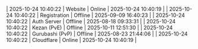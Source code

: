 | 2025-10-24 10:40:22 | Website | Online | 2025-10-24 10:40:19 |
| 2025-10-24 10:40:22 | Registration | Offline | 2025-09-09 16:40:23 |
| 2025-10-24 10:40:22 | Auth Server | Offline | 2025-08-18 09:33:31 |
| 2025-10-24 10:40:22 | Kezan (PvE) | Offline | 2025-10-11 12:51:30 |
| 2025-10-24 10:40:22 | Gurubashi (PvP) | Offline | 2025-08-23 21:44:06 |
| 2025-10-24 10:40:22 | Cloudflare | Online | 2025-10-24 10:40:19 |

